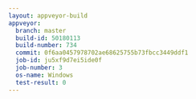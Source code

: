 ```yaml
---
layout: appveyor-build
appveyor:
  branch: master
  build-id: 50180113
  build-number: 734
  commit: 0f6aa0457978702ae68625755b73fbcc3449ddf1
  job-id: ju5xf9d7ei5ide0f
  job-number: 3
  os-name: Windows
  test-result: 0
---
```

